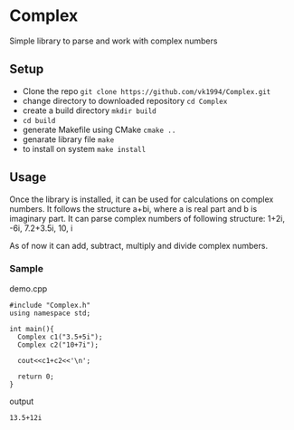 # Complex
Simple library to parse and work with complex numbers

## Setup
- Clone the repo `git clone https://github.com/vk1994/Complex.git`
- change directory to downloaded repository `cd Complex`
- create a build directory `mkdir build`
- `cd build`
- generate Makefile using CMake `cmake ..`
- genarate library file `make`
- to install on system `make install`

## Usage
Once the library is installed, it can be used for calculations on complex numbers. It follows the structure a+bi, where a is real part and b is imaginary part.
It can parse complex numbers of following structure:
1+2i, -6i, 7.2+3.5i, 10, i

As of now it can add, subtract, multiply and divide complex numbers.

### Sample
demo.cpp
```
#include "Complex.h"
using namespace std;

int main(){
  Complex c1("3.5+5i");
  Complex c2("10+7i");
  
  cout<<c1+c2<<'\n';
  
  return 0;
}
```
output
```
13.5+12i
```
